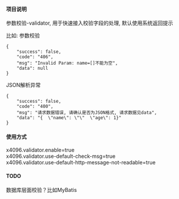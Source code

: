 
#### 项目说明
参数校验-validator, 用于快速接入校验字段的处理, 默认使用系统返回提示

比如: 参数校验

```
{
    "success": false,
    "code": "406",
    "msg": "Invalid Param: name=[]不能为空",
    "data": null
}
```

JSON解析异常

```
{
    "success": false,
    "code": "400",
    "msg": "请求数据错误, 请确认是否为JSON格式, 请求数据见data",
    "data": "{  \"name\": \"\"  \"age\": 1}"
}
```

#### 使用方式

x4096.validator.enable=true  
x4096.validator.use-default-check-msg=true  
x4096.validator.use-default-http-message-not-readable=true


#### TODO
数据库层面校验？比如MyBatis
